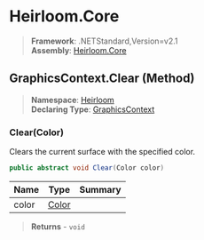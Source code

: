# Heirloom.Core

> **Framework**: .NETStandard,Version=v2.1  
> **Assembly**: [Heirloom.Core][0]

## GraphicsContext.Clear (Method)

> **Namespace**: [Heirloom][0]  
> **Declaring Type**: [GraphicsContext][1]

### Clear(Color)

Clears the current surface with the specified color.

```cs
public abstract void Clear(Color color)
```

| Name  | Type       | Summary |
|-------|------------|---------|
| color | [Color][2] |         |

> **Returns** - `void`

[0]: ../../../Heirloom.Core.md
[1]: ../GraphicsContext.md
[2]: ../Color.md
